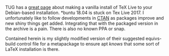 TUG has a [great page](https://www.tug.org/texlive/debian.html#vanilla) about making a vanilla install of TeX Live to your Debian-based installation.  *buntu 18.04 is stuck on Tex Live 2017.  I unfortunately like to follow developments in [CTAN](https://ctan.org/) as packages improve and new shiny things get added.  Integrating that with the packaged version in the archive is a pain.  There is also no known PPA or snap.

Contained herein is my slightly modified version of their suggested equivs-build control file for a metapackage to ensure apt *knows* that some sort of LaTeX installation is there.